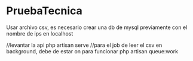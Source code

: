# PruebaTecnica

Usar archivo csv, es necesario crear una db de mysql previamente con el nombre de ips en localhost

//levantar la api
php artisan serve
//para el job de leer el csv en background, debe de estar on para funcionar
php artisan queue:work